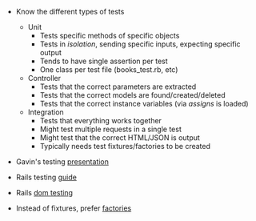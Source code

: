 
- Know the different types of tests
  - Unit
    - Tests specific methods of specific objects
    - Tests in _isolation_, sending specific inputs, expecting specific output
    - Tends to have single assertion per test
    - One class per test file (books_test.rb, etc)
  - Controller
    - Tests that the correct parameters are extracted
    - Tests that the correct models are found/created/deleted
    - Tests that the correct instance variables (via *assigns* is loaded)
  - Integration
    - Tests that everything works together
    - Might test multiple requests in a single test
    - Might test that the correct HTML/JSON is output
    - Typically needs test fixtures/factories to be created

- Gavin's testing [presentation](https://docs.google.com/presentation/d/1uu0f8CdRLEzt-PEr-E9ivBXG0XsaMUSUQS2UM4WsvY0/pub?start=false&loop=false&delayms=3000&slide=id.p)
- Rails testing [guide](http://guides.rubyonrails.org/testing.html)
- Rails [dom testing](http://www.rubydoc.info/github/rails/rails-dom-testing/Rails/Dom/Testing/Assertions/SelectorAssertions#assert_select-instance_method)
- Instead of fixtures, prefer [factories]( https://github.com/thoughtbot/factory_girl)
